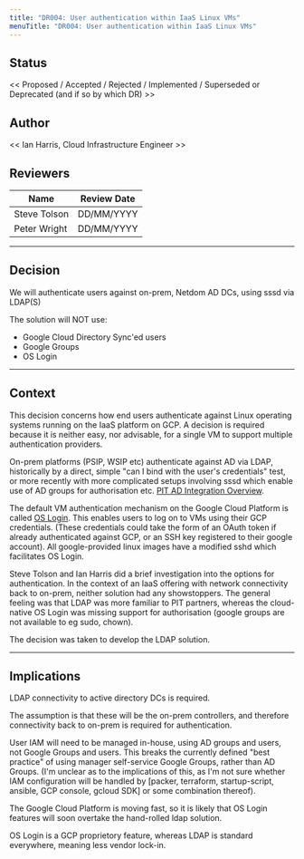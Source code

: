 ```yaml
---
title: "DR004: User authentication within IaaS Linux VMs"
menuTitle: "DR004: User authentication within IaaS Linux VMs"
---
```


## Status

<< Proposed / Accepted / Rejected / Implemented / Superseded or Deprecated (and if so by which DR) >>

## Author

<< Ian Harris, Cloud Infrastructure Engineer >>

## Reviewers

| Name                        | Review Date |
| --------------------------- |-------------|
| Steve Tolson                | DD/MM/YYYY  |
| Peter Wright                | DD/MM/YYYY  |

---

## Decision

We will authenticate users against on-prem, Netdom AD DCs, using sssd via LDAP(S)

The solution will NOT use:

- Google Cloud Directory Sync'ed users
- Google Groups
- OS Login

---

## Context

This decision concerns how end users authenticate against Linux operating systems running on the
IaaS platform on GCP.  A decision is required because it is neither easy, nor advisable, for a single
VM to support multiple authentication providers.

On-prem platforms (PSIP, WSIP etc) authenticate against AD via LDAP, historically by a direct, simple
"can I bind with the user's credentials" test, or more recently with more complicated setups involving
sssd which enable use of AD groups for authorisation etc.  [PIT AD Integration Overview](https://docs.google.com/presentation/d/1hSZdEM5hKkkbtD_RxLFzFfpVEyxt7sUgC29aeLikcLo/edit#slide=id.g4e9307907b_0_211).

The default VM authentication mechanism on the Google Cloud Platform is called [OS Login](https://cloud.google.com/compute/docs/oslogin/).
This enables users to log on to VMs using their GCP credentials.  (These credentials could take the form
of an OAuth token if already authenticated against GCP, or an SSH key registered to their google account).
All google-provided linux images have a modified sshd which facilitates OS Login.

Steve Tolson and Ian Harris did a brief investigation into the options for authentication.  In the
context of an IaaS offering with network connectivity back to on-prem, neither solution had any showstoppers.
The general feeling was that LDAP was more familiar to PIT partners, whereas the cloud-native OS Login was
missing support for authorisation (google groups are not available to eg sudo, chown).

The decision was taken to develop the LDAP solution.

---

## Implications

LDAP connectivity to active directory DCs is required.

The assumption is that these will be the on-prem controllers, and therefore connectivity back to on-prem is
required for authentication.

User IAM will need to be managed in-house, using AD groups and users, not Google Groups and users.  This
breaks the currently defined "best practice" of using manager self-service Google Groups, rather than AD Groups.
(I'm unclear as to the implications of this, as I'm not sure whether IAM configuration will be handled by
[packer, terraform, startup-script, ansible, GCP console, gcloud SDK] or some combination thereof).

The Google Cloud Platform is moving fast, so it is likely that OS Login features will soon overtake the
hand-rolled ldap solution.

OS Login is a GCP proprietory feature, whereas LDAP is standard everywhere, meaning less vendor lock-in.
